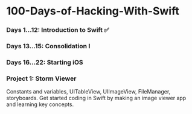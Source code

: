 # 100-Days-of-Hacking-With-Swift

### Days 1...12: Introduction to Swift ✅
### Days 13...15: Consolidation I
### Days 16...22: Starting iOS

### Project 1: Storm Viewer
Constants and variables, UITableView, UIImageView, FileManager, storyboards. 
Get started coding in Swift by making an image viewer app and learning key concepts.

